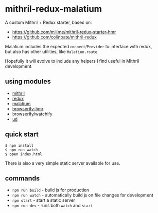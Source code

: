 # mithril-redux-malatium 

A custom Mithril + Redux starter, based on:  
* https://github.com/mijime/mithril-redux-starter-hmr
* https://github.com/colinbate/mithril-redux

Malatium includes the expected `connect`/`Provider` to interface with redux, but also has other utilities, like `Malatium.route`. 

Hopefully it will evolve to include any helpers I find useful in Mithril development.

## using modules

* [mithril](https://github.com/lhorie/mithril.js)
* [redux](https://github.com/rackt/redux)
* [malatium](https://github.com/schtauffen/malatium)
* [browserify-hmr](https://npmjs.com/package/browserify-hmr)
* [browserify](http://browserify.org)/[watchify](https://npmjs.com/package/watchify)
* [ud](https://github.com/AgentME/ud)

## quick start

```
$ npm install
$ npm run watch
$ open index.html
```

There is also a very simple static server available for use.

## commands

* `npm run build` - build js for production
* `npm run watch` - automatically build js on file changes for development
* `npm start` - start a static server
* `npm run dev` - runs both `watch` and `start`
